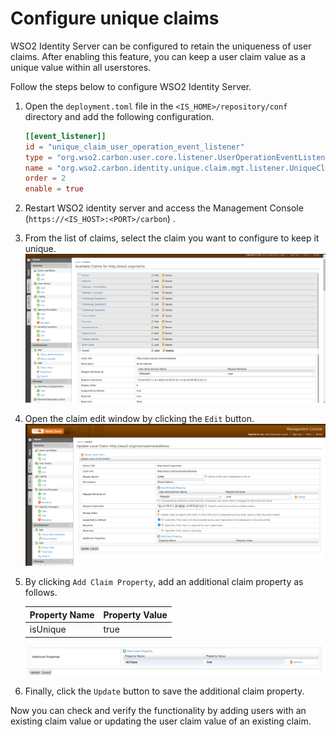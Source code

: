 # Configure unique claims

WSO2 Identity Server can be configured to retain the uniqueness of user claims.
After enabling this feature, you can keep a user claim value as a unique value within all userstores.

Follow the steps below to configure WSO2 Identity Server.

1. Open the `deployment.toml` file in the `<IS_HOME>/repository/conf` directory and add the following configuration.

    ``` toml
    [[event_listener]]
    id = "unique_claim_user_operation_event_listener" 
    type = "org.wso2.carbon.user.core.listener.UserOperationEventListener"
    name = "org.wso2.carbon.identity.unique.claim.mgt.listener.UniqueClaimUserOperationEventListener" 
    order = 2 
    enable = true
    ```

2. Restart WSO2 identity server and access the Management Console (`https://<IS_HOST>:<PORT>/carbon`) .

3. From the list of claims, select the claim you want to configure to keep it unique.
    ![select-claim-from-list](../../assets/img/guides/select-claim-from-list.png)

4. Open the claim edit window by clicking the `Edit` button.
   ![claim-edite-window](../../assets/img/guides/claim-edite-window.png)

5. By clicking `Add Claim Property`, add an additional claim property as follows.
   <table>
   <thead>
   <tr class="header">
   <th>Property Name</th>
   <th>Property Value</th>
   </tr>
   </thead>
   <tbody>
   <tr class="odd">
   <td>isUnique</td>
   <td>true</td>
   </tr>
   </tbody>
   </table>

   ![additional-claim-properties](../../assets/img/guides/additional-claim-properties.png)

6. Finally, click the `Update` button to save the additional claim property.

Now you can check and verify the functionality by adding users with an existing claim value or updating the user claim value of an existing claim.
